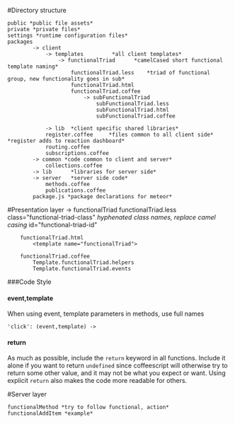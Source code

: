 #Directory structure

	public *public file assets*
	private *private files*
	settings *runtime configuration files*
	packages
			-> client
				-> templates		 *all client templates*
					-> functionalTriad		*camelCased short functional template naming*
						functionalTriad.less	*triad of functional group, new functionality goes in sub*
						functionalTriad.html
						functionalTriad.coffee
							-> subFunctionalTriad
								subFunctionalTriad.less
								subFunctionalTriad.html
								subFunctionalTriad.coffee
						
				-> lib  *client specific shared libraries*
				register.coffee 	*files common to all client side* *register adds to reaction dashboard*
				routing.coffee
				subscriptions.coffee
			-> common *code common to client and server*
				collections.coffee
			-> lib 		*libraries for server side*
			-> server	*server side code*
				methods.coffee
				publications.coffee
			package.js *package declarations for meteor*
			

#Presentation layer
	-> functionalTriad
		functionalTriad.less
			class="functional-triad-class" *hyphenated class names, replace camel casing*
			id="functional-triad-id"

		functionalTriad.html
			<template name="functionalTriad">

		functionalTriad.coffee
			Template.functionalTriad.helpers
			Template.functionalTriad.events

###Code Style

#### event,template
When using event, template parameters in methods, use full names

	'click': (event,template) ->

#### return
As much as possible, include the `return` keyword in all functions. Include it alone if you want to return `undefined` since coffeescript will otherwise try to return some other value, and it may not
be what you expect or want. Using explicit `return` also makes the code more readable for others.

#Server layer
	
	functionalMethod *try to follow functional, action*
	functionalAddItem *example*
		